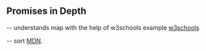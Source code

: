 ## Promises in Depth

-- understands map with the help of w3schools example [w3schools](https://www.w3schools.com/jsref/tryit.asp?filename=tryjsref_map)

-- sort [MDN](https://developer.mozilla.org/en-US/docs/Web/JavaScript/Reference/Global_Objects/Array/sort).
